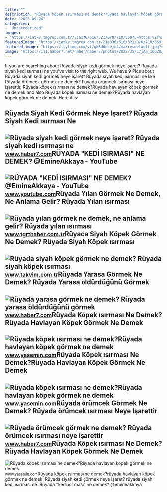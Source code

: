 ```yaml
---
title: ""
description: "Rüyada köpek ısırması ne demek?rüyada havlayan köpek görmek ne demek"
date: "2023-09-24"
categories:
- "Uncategorized"
images:
- "https://iatkv.tmgrup.com.tr/21a336/616/321/0/0/710/369?u=https:%2f%2fitkv.tmgrup.com.tr%2f2020%2f10%2f16%2fruyada-siyah-kopek-gormek-ne-demek-ruyada-siyah-kopek-isirmasi-tabirleri-1602851928499.jpg"
featuredImage: "https://iatkv.tmgrup.com.tr/21a336/616/321/0/0/710/369?u=https:%2f%2fitkv.tmgrup.com.tr%2f2020%2f10%2f16%2fruyada-siyah-kopek-gormek-ne-demek-ruyada-siyah-kopek-isirmasi-tabirleri-1602851928499.jpg"
featured_image: "https://i.ytimg.com/vi/gK3UdqLejc4/maxresdefault.jpg?sqp=-oaymwEmCIAKENAF8quKqQMa8AEB-AH0CYAC0AWKAgwIABABGGUgVihHMA8=&amp;rs=AOn4CLBVcNN41okX7qM5MWphpGayR__TKA"
image: "https://i11.haber7.net/haber/haber7/photos/2022/35/c7jAa_1662036354_9128.jpg"
---
```


If you are searching about Rüyada siyah kedi görmek neye işaret? Rüyada siyah kedi ısırması ne you've visit to the right web. We have 9 Pics about Rüyada siyah kedi görmek neye işaret? Rüyada siyah kedi ısırması ne like Rüyada örümcek görmek ne demek? Rüyada örümcek ısırması neye işarettir, Rüyada köpek ısırması ne demek?Rüyada havlayan köpek görmek ne demek and also Rüyada köpek ısırması ne demek?Rüyada havlayan köpek görmek ne demek. Here it is:

Rüyada Siyah Kedi Görmek Neye Işaret? Rüyada Siyah Kedi ısırması Ne
-------------------------------------------------------------------

 ![Rüyada siyah kedi görmek neye işaret? Rüyada siyah kedi ısırması ne](https://i20.haber7.net/resize/1240x720/haber/haber7/photos/2021/24/ruyada_siyah_kedi_gormek_neye_isaret_ruyada_siyah_kedi_isirmasi_ne_demek_1623733663_2854.jpg) <small>www.haber7.com</small>RÜYADA "KEDİ ISIRMASI" NE DEMEK? @EmineAkkaya - YouTube
-------------------------------------------------------

 ![RÜYADA "KEDİ ISIRMASI" NE DEMEK? @EmineAkkaya - YouTube](https://i.ytimg.com/vi/gK3UdqLejc4/maxresdefault.jpg?sqp=-oaymwEmCIAKENAF8quKqQMa8AEB-AH0CYAC0AWKAgwIABABGGUgVihHMA8=&rs=AOn4CLBVcNN41okX7qM5MWphpGayR__TKA) <small>www.youtube.com</small>Rüyada Yılan Görmek Ne Demek, Ne Anlama Gelir? Rüyada Yılan ısırması
--------------------------------------------------------------------

 ![Rüyada yılan görmek ne demek, ne anlama gelir? Rüyada yılan ısırması](https://icdn.tgrthaber.com.tr/crop/850x478/images/haberler/2021_11/xbuyuk/ruyada-yilan-gormek-ne-demek-ne-anlama-gelir-ruyada-yilan-isirmasi--1636209017.jpg) <small>www.tgrthaber.com.tr</small>Rüyada Siyah Köpek Görmek Ne Demek? Rüyada Siyah Köpek ısırması
---------------------------------------------------------------

 ![Rüyada siyah köpek görmek ne demek? Rüyada siyah köpek ısırması](https://iatkv.tmgrup.com.tr/21a336/616/321/0/0/710/369?u=https:%2f%2fitkv.tmgrup.com.tr%2f2020%2f10%2f16%2fruyada-siyah-kopek-gormek-ne-demek-ruyada-siyah-kopek-isirmasi-tabirleri-1602851928499.jpg) <small>www.takvim.com.tr</small>Rüyada Yarasa Görmek Ne Demek? Rüyada Yarasa öldürdüğünü Görmek
---------------------------------------------------------------

 ![Rüyada yarasa görmek ne demek? Rüyada yarasa öldürdüğünü görmek](https://i20.haber7.net/resize/1280x720/haber/haber7/photos/2022/09/ruyada_yarasa_gormek_ne_demek_ruyada_yarasa_isirmasi_1646306264_7084.jpg) <small>www.haber7.com</small>Rüyada Köpek ısırması Ne Demek?Rüyada Havlayan Köpek Görmek Ne Demek
--------------------------------------------------------------------

 ![Rüyada köpek ısırması ne demek?Rüyada havlayan köpek görmek ne demek](https://i11.haber7.net/haber/haber7/photos/2022/35/igjg5_1662036100_8072.jpg) <small>www.yasemin.com</small>Rüyada Köpek ısırması Ne Demek?Rüyada Havlayan Köpek Görmek Ne Demek
--------------------------------------------------------------------

 ![Rüyada köpek ısırması ne demek?Rüyada havlayan köpek görmek ne demek](https://i20.haber7.net/resize/1300x788/haber/haber7/photos/2022/35/ruyada_kopek_isirmasi_ne_demek_ruyada_kopek_pesinden_kosmasi_ne_anlama_gelir_1661953194_2675.jpg) <small>www.yasemin.com</small>Rüyada örümcek Görmek Ne Demek? Rüyada örümcek ısırması Neye Işarettir
----------------------------------------------------------------------

 ![Rüyada örümcek görmek ne demek? Rüyada örümcek ısırması neye işarettir](https://i12.haber7.net/haber/haber7/photos/2021/10/ruyada_orumcek_surusu_gormek_ne_demek_ruyada_orumcek_isirmasi_1615551639_8786.jpg) <small>www.haber7.com</small>Rüyada Köpek ısırması Ne Demek?Rüyada Havlayan Köpek Görmek Ne Demek
--------------------------------------------------------------------

 ![Rüyada köpek ısırması ne demek?Rüyada havlayan köpek görmek ne demek](https://i11.haber7.net/haber/haber7/photos/2022/35/c7jAa_1662036354_9128.jpg) <small>www.yasemin.com</small>Rüyada köpek ısırması ne demek?rüyada havlayan köpek görmek ne demek. Rüyada siyah kedi görmek neye işaret? rüyada siyah kedi ısırması ne. Rüyada "kedi̇ isirmasi" ne demek? @emineakkaya
